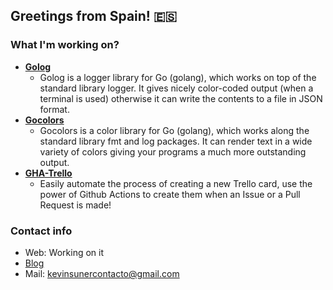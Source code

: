 ## Greetings from Spain! 🇪🇸

### What I'm working on?

- **[Golog](https://github.com/ksrof/golog)**
  - Golog is a logger library for Go (golang), which works on top of the standard library logger. It gives nicely color-coded output (when a terminal is used) otherwise it can write the contents to a file in JSON format.
- **[Gocolors](https://github.com/ksrof/gocolors)**
  - Gocolors is a color library for Go (golang), which works along the standard library fmt and log packages. It can render text in a wide variety of colors giving your programs a much more outstanding output.
- **[GHA-Trello](https://github.com/ksrof/gha-trello)**
  - Easily automate the process of creating a new Trello card, use the power of Github Actions to create them when an Issue or a Pull Request is made!

### Contact info

- Web: Working on it
- [Blog](https://medium.com/@ksrof)
- Mail: kevinsunercontacto@gmail.com

